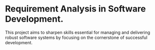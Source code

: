 # Requirement Analysis in Software Development.
This project aims to sharpen skills essential for managing and delivering robust software systems by focusing on the cornerstone of successful development.
